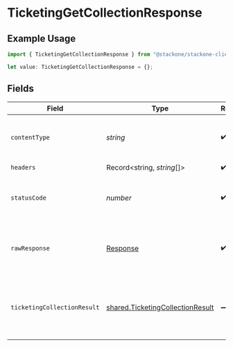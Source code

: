 # TicketingGetCollectionResponse

## Example Usage

```typescript
import { TicketingGetCollectionResponse } from "@stackone/stackone-client-ts/sdk/models/operations";

let value: TicketingGetCollectionResponse = {};
```

## Fields

| Field                                                                                       | Type                                                                                        | Required                                                                                    | Description                                                                                 |
| ------------------------------------------------------------------------------------------- | ------------------------------------------------------------------------------------------- | ------------------------------------------------------------------------------------------- | ------------------------------------------------------------------------------------------- |
| `contentType`                                                                               | *string*                                                                                    | :heavy_check_mark:                                                                          | HTTP response content type for this operation                                               |
| `headers`                                                                                   | Record<string, *string*[]>                                                                  | :heavy_check_mark:                                                                          | N/A                                                                                         |
| `statusCode`                                                                                | *number*                                                                                    | :heavy_check_mark:                                                                          | HTTP response status code for this operation                                                |
| `rawResponse`                                                                               | [Response](https://developer.mozilla.org/en-US/docs/Web/API/Response)                       | :heavy_check_mark:                                                                          | Raw HTTP response; suitable for custom response parsing                                     |
| `ticketingCollectionResult`                                                                 | [shared.TicketingCollectionResult](../../../sdk/models/shared/ticketingcollectionresult.md) | :heavy_minus_sign:                                                                          | The collection with the given identifier was retrieved.                                     |
